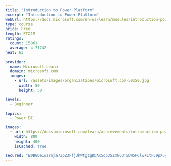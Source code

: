```yaml
---
title: "Introduction to Power Platform"
excerpt: "Introduction to Power Platform"
webUrl: https://docs.microsoft.com/en-us/learn/modules/introduction-power-platform/
type: course
price: Free
length: PT21M
ratings:
  count: 15861
  average: 4.71742
heat: 63

provider:
  name: Microsoft Learn
  domain: microsoft.com
  images:
    - url: /assets/images/organizations/microsoft.com-50x50.jpg
      width: 50
      height: 50

levels:
  - Beginner

topics:
  - Power BI

images:
  - url: https://docs.microsoft.com/learn/achievements/introduction-power-platform-social.png
    width: 800
    height: 400
    isCached: true

secured: "B0BGDe1wzYnja7ZpZ3FfjJhWtgzgDDAx5op3SImN63T5DW5F6lv+ItF59pXuy8pyvd1ifj/SxpjcaUV/f0qkdLLCb9fZrHko3liDvWwONfhfAymBCFE0rtiTmurpeJhiXTdnTyNRMyvn3sZpbN8vXpghKL0hLbGIo+h2SMGKWYTjB23nJOkAwTGI3/y3pOxOZp+uzVClS9c0VPFqGqYSDIujKVdVCIFl6q5s8bRO1sOoBy7ApIbMTkH8rPzo4+2br59Q3w/J+NxdZvw8dTukotT1f2djso5Jtoc8lzFYgTrPf6/PP4o0PU1z9DunEGBdL5wjRXaaALDsaVbsaDxVCBGVeDznPbei6ehOf9XYad/9k7UA52W1xM5RzDlYYa6aHkGp8Dlyg1liC+0992ypboYjpkuibkMbcnuhqzyYPZAlZCPe3cwDnmXCffPGtIri;lC5kZC3T3J/B9OBcRwl3bw=="
---
```


